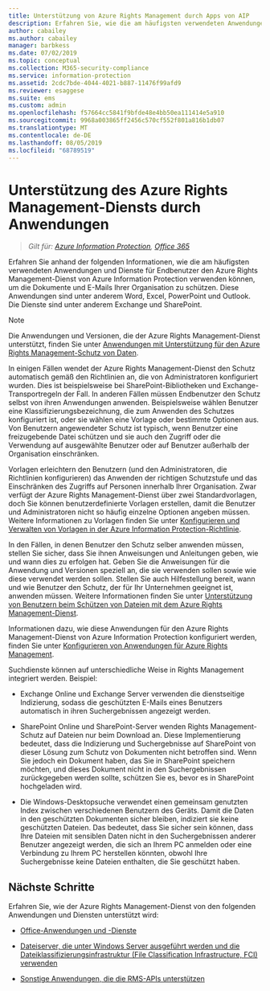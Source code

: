 ```yaml
---
title: Unterstützung von Azure Rights Management durch Apps von AIP
description: Erfahren Sie, wie die am häufigsten verwendeten Anwendungen (z. b. Office-Apps) und Dienste (z. b. Exchange und SharePoint) den Azure Rights Management-Dienst von Azure Information Protection verwenden können, um die Dokumente und e-Mails Ihrer Organisation zu schützen.
author: cabailey
ms.author: cabailey
manager: barbkess
ms.date: 07/02/2019
ms.topic: conceptual
ms.collection: M365-security-compliance
ms.service: information-protection
ms.assetid: 2cdc7bde-4044-4021-b887-11476f99afd9
ms.reviewer: esaggese
ms.suite: ems
ms.custom: admin
ms.openlocfilehash: f57664cc5841f9bfde48e4bb50ea111414e5a910
ms.sourcegitcommit: 9968a003865ff2456c570cf552f801a816b1db07
ms.translationtype: MT
ms.contentlocale: de-DE
ms.lasthandoff: 08/05/2019
ms.locfileid: "68789519"
---
```

# <a name="how-applications-support-the-azure-rights-management-service"></a>Unterstützung des Azure Rights Management-Diensts durch Anwendungen

>*Gilt für: [Azure Information Protection](https://azure.microsoft.com/pricing/details/information-protection), [Office 365](https://download.microsoft.com/download/E/C/F/ECF42E71-4EC0-48FF-AA00-577AC14D5B5C/Azure_Information_Protection_licensing_datasheet_EN-US.pdf)*

Erfahren Sie anhand der folgenden Informationen, wie die am häufigsten verwendeten Anwendungen und Dienste für Endbenutzer den Azure Rights Management-Dienst von Azure Information Protection verwenden können, um die Dokumente und E-Mails Ihrer Organisation zu schützen. Diese Anwendungen sind unter anderem Word, Excel, PowerPoint und Outlook. Die Dienste sind unter anderem Exchange und SharePoint.

> [!NOTE]
> Die Anwendungen und Versionen, die der Azure Rights Management-Dienst unterstützt, finden Sie unter [Anwendungen mit Unterstützung für den Azure Rights Management-Schutz von Daten](./requirements-applications.md).

In einigen Fällen wendet der Azure Rights Management-Dienst den Schutz automatisch gemäß den Richtlinien an, die von Administratoren konfiguriert wurden. Dies ist beispielsweise bei SharePoint-Bibliotheken und Exchange-Transportregeln der Fall. In anderen Fällen müssen Endbenutzer den Schutz selbst von ihren Anwendungen anwenden. Beispielsweise wählen Benutzer eine Klassifizierungsbezeichnung, die zum Anwenden des Schutzes konfiguriert ist, oder sie wählen eine Vorlage oder bestimmte Optionen aus. Von Benutzern angewendeter Schutz ist typisch, wenn Benutzer eine freizugebende Datei schützen und sie auch den Zugriff oder die Verwendung auf ausgewählte Benutzer oder auf Benutzer außerhalb der Organisation einschränken.

Vorlagen erleichtern den Benutzern (und den Administratoren, die Richtlinien konfigurieren) das Anwenden der richtigen Schutzstufe und das Einschränken des Zugriffs auf Personen innerhalb Ihrer Organisation. Zwar verfügt der Azure Rights Management-Dienst über zwei Standardvorlagen, doch Sie können benutzerdefinierte Vorlagen erstellen, damit die Benutzer und Administratoren nicht so häufig einzelne Optionen angeben müssen. Weitere Informationen zu Vorlagen finden Sie unter [Konfigurieren und Verwalten von Vorlagen in der Azure Information Protection-Richtlinie](configure-policy-templates.md).

In den Fällen, in denen Benutzer den Schutz selber anwenden müssen, stellen Sie sicher, dass Sie ihnen Anweisungen und Anleitungen geben, wie und wann dies zu erfolgen hat. Geben Sie die Anweisungen für die Anwendung und Versionen speziell an, die sie verwenden sollen sowie wie diese verwendet werden sollen. Stellen Sie auch Hilfestellung bereit, wann und wie Benutzer den Schutz, der für Ihr Unternehmen geeignet ist, anwenden müssen. Weitere Informationen finden Sie unter [Unterstützung von Benutzern beim Schützen von Dateien mit dem Azure Rights Management-Dienst](help-users.md).

Informationen dazu, wie diese Anwendungen für den Azure Rights Management-Dienst von Azure Information Protection konfiguriert werden, finden Sie unter [Konfigurieren von Anwendungen für Azure Rights Management](configure-applications.md).

Suchdienste können auf unterschiedliche Weise in Rights Management integriert werden. Beispiel: 

- Exchange Online und Exchange Server verwenden die dienstseitige Indizierung, sodass die geschützten E-Mails eines Benutzers automatisch in ihren Suchergebnissen angezeigt werden. 

- SharePoint Online und SharePoint-Server wenden Rights Management-Schutz auf Dateien nur beim Download an. Diese Implementierung bedeutet, dass die Indizierung und Suchergebnisse auf SharePoint von dieser Lösung zum Schutz von Dokumenten nicht betroffen sind. Wenn Sie jedoch ein Dokument haben, das Sie in SharePoint speichern möchten, und dieses Dokument nicht in den Suchergebnissen zurückgegeben werden sollte, schützen Sie es, bevor es in SharePoint hochgeladen wird.

- Die Windows-Desktopsuche verwendet einen gemeinsam genutzten Index zwischen verschiedenen Benutzern des Geräts. Damit die Daten in den geschützten Dokumenten sicher bleiben, indiziert sie keine geschützten Dateien. Das bedeutet, dass Sie sicher sein können, dass Ihre Dateien mit sensiblen Daten nicht in den Suchergebnissen anderer Benutzer angezeigt werden, die sich an Ihrem PC anmelden oder eine Verbindung zu Ihrem PC herstellen könnten, obwohl Ihre Suchergebnisse keine Dateien enthalten, die Sie geschützt haben. 

## <a name="next-steps"></a>Nächste Schritte

Erfahren Sie, wie der Azure Rights Management-Dienst von den folgenden Anwendungen und Diensten unterstützt wird:

-   [Office-Anwendungen und -Dienste](office-apps-services-support.md)

-   [Dateiserver, die unter Windows Server ausgeführt werden und die Dateiklassifizierungsinfrastruktur (File Classification Infrastructure, FCI) verwenden](file-server-support.md)

-   [Sonstige Anwendungen, die die RMS-APIs unterstützen](api-support.md)

